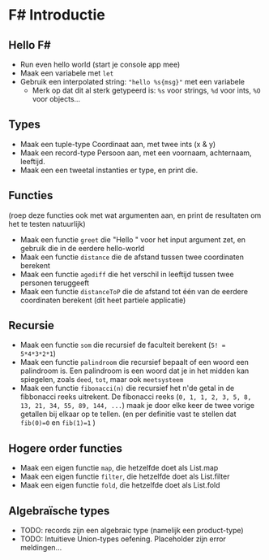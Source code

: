 ﻿# F# Introductie

## Hello F#

* Run even hello world (start je console app mee)
* Maak een variabele met ```let```
* Gebruik een interpolated string: ```"hello %s{msg}"``` met een variabele
  * Merk op dat dit al sterk getypeerd is: ```%s``` voor strings, ```%d``` voor ints, ```%O``` voor objects...

## Types

* Maak een tuple-type Coordinaat aan, met twee ints (x & y)
* Maak een record-type Persoon aan, met een voornaam, achternaam, leeftijd.
* Maak een een tweetal instanties er type, en print die.

## Functies
(roep deze functies ook met wat argumenten aan, en print de resultaten om het te testen natuurlijk)

* Maak een functie ```greet``` die "Hello " voor het input argument zet, en gebruik die in de eerdere hello-world
* Maak een functie ```distance``` die de afstand tussen twee coordinaten berekent
* Maak een functie ```agediff``` die het verschil in leeftijd tussen twee personen teruggeeft
* Maak een functie ```distanceToP``` die de afstand tot één van de eerdere coordinaten berekent (dit heet partiele applicatie)

## Recursie

* Maak een functie ```som``` die recursief de faculteit berekent (```5! = 5*4*3*2*1```)
* Maak een functie ```palindroom``` die recursief bepaalt of een woord een palindroom is.
  Een palindroom is een woord dat je in het midden kan spiegelen, zoals ```deed```, ```tot```, maar ook ```meetsysteem```
* Maak een functie ```fibonacci(n)``` die recursief het n'de getal in de fibbonacci reeks uitrekent.
  De fibonacci reeks (```0, 1, 1, 2, 3, 5, 8, 13, 21, 34, 55, 89, 144, ...```) maak je door elke keer de twee vorige getallen
  bij elkaar op te tellen. (en per definitie vast te stellen dat ```fib(0)=0``` en ```fib(1)=1``` )

## Hogere order functies

* Maak een eigen functie ```map```, die hetzelfde doet als List.map
* Maak een eigen functie ```filter```, die hetzelfde doet als List.filter
* Maak een eigen functie ```fold```, die hetzelfde doet als List.fold

## Algebraïsche types

* TODO: records zijn een algebraic type (namelijk een product-type)
* TODO: Intuitieve Union-types oefening. Placeholder zijn error meldingen...